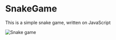 # SnakeGame
This is a simple snake game, written on JavaScript

![Snake game](https://i.imgur.com/xZKdLYa.png)
